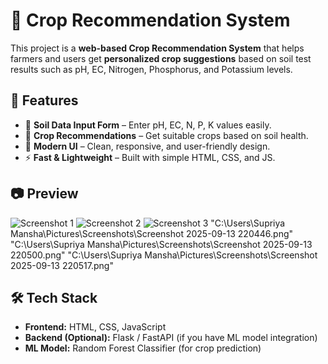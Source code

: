 # 🌱 Crop Recommendation System

This project is a **web-based Crop Recommendation System** that helps farmers and users get **personalized crop suggestions** based on soil test results such as pH, EC, Nitrogen, Phosphorus, and Potassium levels.  

## 🚀 Features
- 🧪 **Soil Data Input Form** – Enter pH, EC, N, P, K values easily.
- 🌾 **Crop Recommendations** – Get suitable crops based on soil health.
- 🎨 **Modern UI** – Clean, responsive, and user-friendly design.
- ⚡ **Fast & Lightweight** – Built with simple HTML, CSS, and JS.

## 📷 Preview
![Screenshot 1](./screenshots/screenshot1.png)
![Screenshot 2](./screenshots/screenshot2.png)
![Screenshot 3](./screenshots/screenshot3.png)
"C:\Users\Supriya Mansha\Pictures\Screenshots\Screenshot 2025-09-13 220446.png"
"C:\Users\Supriya Mansha\Pictures\Screenshots\Screenshot 2025-09-13 220500.png"
"C:\Users\Supriya Mansha\Pictures\Screenshots\Screenshot 2025-09-13 220517.png"
## 🛠️ Tech Stack
- **Frontend:** HTML, CSS, JavaScript  
- **Backend (Optional):** Flask / FastAPI (if you have ML model integration)  
- **ML Model:** Random Forest Classifier (for crop prediction)
